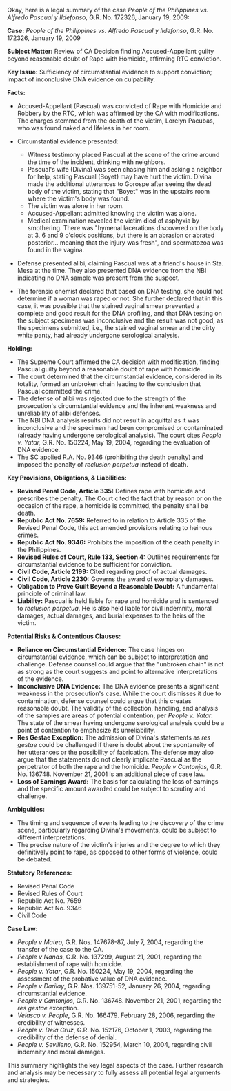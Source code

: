 Okay, here is a legal summary of the case *People of the Philippines vs. Alfredo Pascual y Ildefonso,* G.R. No. 172326, January 19, 2009:

**Case:** *People of the Philippines vs. Alfredo Pascual y Ildefonso*, G.R. No. 172326, January 19, 2009

**Subject Matter:** Review of CA Decision finding Accused-Appellant guilty beyond reasonable doubt of Rape with Homicide, affirming RTC conviction.

**Key Issue:** Sufficiency of circumstantial evidence to support conviction; impact of inconclusive DNA evidence on culpability.

**Facts:**

*   Accused-Appellant (Pascual) was convicted of Rape with Homicide and Robbery by the RTC, which was affirmed by the CA with modifications. The charges stemmed from the death of the victim, Lorelyn Pacubas, who was found naked and lifeless in her room.
*   Circumstantial evidence presented:
    *   Witness testimony placed Pascual at the scene of the crime around the time of the incident, drinking with neighbors.
    *   Pascual's wife (Divina) was seen chasing him and asking a neighbor for help, stating Pascual (Boyet) may have hurt the victim. Divina made the additional utterances to Gorospe after seeing the dead body of the victim, stating that "Boyet" was in the upstairs room where the victim's body was found.
    *   The victim was alone in her room.
    *   Accused-Appellant admitted knowing the victim was alone.
    *   Medical examination revealed the victim died of asphyxia by smothering. There was "hymenal lacerations discovered on the body at 3, 6 and 9 o'clock positions, but there is an abrasion or abrated posterior... meaning that the injury was fresh", and spermatozoa was found in the vagina.

*   Defense presented alibi, claiming Pascual was at a friend's house in Sta. Mesa at the time. They also presented DNA evidence from the NBI indicating no DNA sample was present from the suspect.
*   The forensic chemist declared that based on DNA testing, she could not determine if a woman was raped or not. She further declared that in this case, it was possible that the stained vaginal smear prevented a complete and good result for the DNA profiling, and that DNA testing on the subject specimens was inconclusive and the result was not good, as the specimens submitted, i.e., the stained vaginal smear and the dirty white panty, had already undergone serological analysis.

**Holding:**

*   The Supreme Court affirmed the CA decision with modification, finding Pascual guilty beyond a reasonable doubt of rape with homicide.
*   The court determined that the circumstantial evidence, considered in its totality, formed an unbroken chain leading to the conclusion that Pascual committed the crime.
*   The defense of alibi was rejected due to the strength of the prosecution's circumstantial evidence and the inherent weakness and unreliability of alibi defenses.
*   The NBI DNA analysis results did not result in acquittal as it was inconclusive and the specimen had been compromised or contaminated (already having undergone serological analysis). The court cites *People v. Yatar,* G.R. No. 150224, May 19, 2004, regarding the evaluation of DNA evidence.
*   The SC applied R.A. No. 9346 (prohibiting the death penalty) and imposed the penalty of *reclusion perpetua* instead of death.

**Key Provisions, Obligations, & Liabilities:**

*   **Revised Penal Code, Article 335:** Defines rape with homicide and prescribes the penalty. The Court cited the fact that  by reason or on the occasion of the rape, a homicide is committed, the penalty shall be death.
*   **Republic Act No. 7659:**  Referred to in relation to Article 335 of the Revised Penal Code, this act amended provisions relating to heinous crimes.
*   **Republic Act No. 9346:** Prohibits the imposition of the death penalty in the Philippines.
*   **Revised Rules of Court, Rule 133, Section 4:** Outlines requirements for circumstantial evidence to be sufficient for conviction.
*   **Civil Code, Article 2199:** Cited regarding proof of actual damages.
*   **Civil Code, Article 2230:** Governs the award of exemplary damages.
*   **Obligation to Prove Guilt Beyond a Reasonable Doubt:**  A fundamental principle of criminal law.
*   **Liability:** Pascual is held liable for rape and homicide and is sentenced to *reclusion perpetua*. He is also held liable for civil indemnity, moral damages, actual damages, and burial expenses to the heirs of the victim.

**Potential Risks & Contentious Clauses:**

*   **Reliance on Circumstantial Evidence:**  The case hinges on circumstantial evidence, which can be subject to interpretation and challenge.  Defense counsel could argue that the "unbroken chain" is not as strong as the court suggests and point to alternative interpretations of the evidence.
*   **Inconclusive DNA Evidence:**  The DNA evidence presents a significant weakness in the prosecution's case. While the court dismisses it due to contamination, defense counsel could argue that this creates reasonable doubt. The validity of the collection, handling, and analysis of the samples are areas of potential contention, per *People v. Yatar*. The state of the smear having undergone serological analysis could be a point of contention to emphasize its unreliability.
*   **Res Gestae Exception:** The admission of Divina's statements as *res gestae* could be challenged if there is doubt about the spontaneity of her utterances or the possibility of fabrication. The defense may also argue that the statements do not clearly implicate Pascual as the perpetrator of both the rape and the homicide. *People v Cantonjos,* G.R. No. 136748. November 21, 2001 is an additional piece of case law.
*   **Loss of Earnings Award:** The basis for calculating the loss of earnings and the specific amount awarded could be subject to scrutiny and challenge.

**Ambiguities:**

*   The timing and sequence of events leading to the discovery of the crime scene, particularly regarding Divina's movements, could be subject to different interpretations.
*   The precise nature of the victim's injuries and the degree to which they definitively point to rape, as opposed to other forms of violence, could be debated.

**Statutory References:**

*   Revised Penal Code
*   Revised Rules of Court
*   Republic Act No. 7659
*   Republic Act No. 9346
*   Civil Code

**Case Law:**

*   *People v Mateo*, G.R. Nos. 147678-87, July 7, 2004, regarding the transfer of the case to the CA.
*   *People v Nanas*, G.R. No. 137299, August 21, 2001, regarding the establishment of rape with homicide.
*   *People v. Yatar*, G.R. No. 150224, May 19, 2004, regarding the assessment of the probative value of DNA evidence.
*   *People v Darilay*, G.R. Nos. 139751-52, January 26, 2004, regarding circumstantial evidence.
*   *People v Cantonjos*, G.R. No. 136748. November 21, 2001, regarding the *res gestae* exception.
*   *Velasco v. People*, G.R. No. 166479. February 28, 2006, regarding the credibility of witnesses.
*   *People v. Dela Cruz*, G.R. No. 152176, October 1, 2003, regarding the credibility of the defense of denial.
*   *People v. Sevilleno*, G.R. No. 152954, March 10, 2004, regarding civil indemnity and moral damages.

This summary highlights the key legal aspects of the case. Further research and analysis may be necessary to fully assess all potential legal arguments and strategies.
